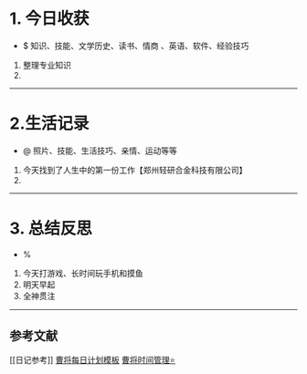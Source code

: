 # 1. 今日收获
- $ 知识、技能、文学历史、读书、情商 、英语、软件、经验技巧
1. 整理专业知识
2. 



---
# 2.生活记录
- @  照片、技能、生活技巧、亲情、运动等等
1. 今天找到了人生中的第一份工作【郑州轻研合金科技有限公司】
2. 


---
# 3. 总结反思
- % 
1. 今天打游戏、长时间玩手机和摸鱼
2. 明天早起
3. 全神贯注



---

## 参考文献

[[日记参考]]
[曹将每日计划模板](https://mp.weixin.qq.com/s/8LYri0lvPV5Y8snHqvpJ5g)
[曹将时间管理⭐](https://mp.weixin.qq.com/s/Z8l7B5iOoCGtjP_KvMjMxA)



